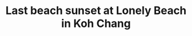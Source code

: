 ---
title: Last beach sunset at Lonely Beach in Koh Chang
category: blog
lat: 12.0045
lng: 102.29436
image: https://s3-us-west-2.amazonaws.com/travels2013/2014-01-29 03:04:18 PST.jpg
observation: 20140129030418PST
---